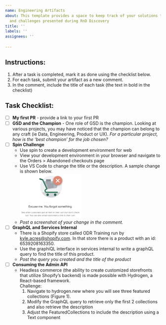 ```yaml
---
name: Engineering Artifacts
about: This template provides a space to keep track of your solutions to the tasks
  and challenges presented during RnD Discovery
title: ''
labels: ''
assignees: ''

---
```


## Instructions:
1. After a task is completed, mark it as done using the checklist below.
2. For each task, submit your artifact as a new comment.
3. In the comment, include the title of each task (the text in bold in the checklist)

## Task Checklist:
- [ ] **My first PR** - provide a link to your first PR
- [ ] **GSD and the Champion** - One role of GSD is the champion. Looking at various projects, you may have noticed that the champion can belong to any craft (ie Data, Engineering, Product or UX). *For a particular project, how is the ‘best champion’ for the job chosen?* 
- [ ] **Spin Challenge**
  * Use spin to create a development environment for web
  * View your development environment in your browser and navigate to the Orders > Abandoned checkouts page
  * Use VS Code to change the title or the description. A sample change is shown below.
    <br><img src="/images/abandoned-cart.png?raw=true" alt="abandoned cart" width="200"/>
    <!---![abandoned_cart](/images/abandoned-cart.png?raw=true)--->
  * *Post a screenshot of your change in the comment.*
- [ ] **GraphQL and Services Internal**
  * There is a Shopify store called ODR Training run by kyle.acres@shopify.com. In that store there is a product with an id: 6539208163350.
  * Use the graphiQL interface in services internal to write a graphQL query to find the title of this product.
  * *Post the query you created and the title of the product*
- [ ] **Consuming the Admin API**
  * Headless commerce (the ability to create customized storefronts that utilize Shopify’s backend) is made possible with Hydrogen, a React-based framework.  
  Challenge:
    1. Navigate to hydrogen.new where you will see three featured collections (Figure 1).
    2. Modify the GraphQL query to retrieve only the first 2 collections and also retrieve the description
    3. Adjust the FeaturedCollections to include the description using a Text component
